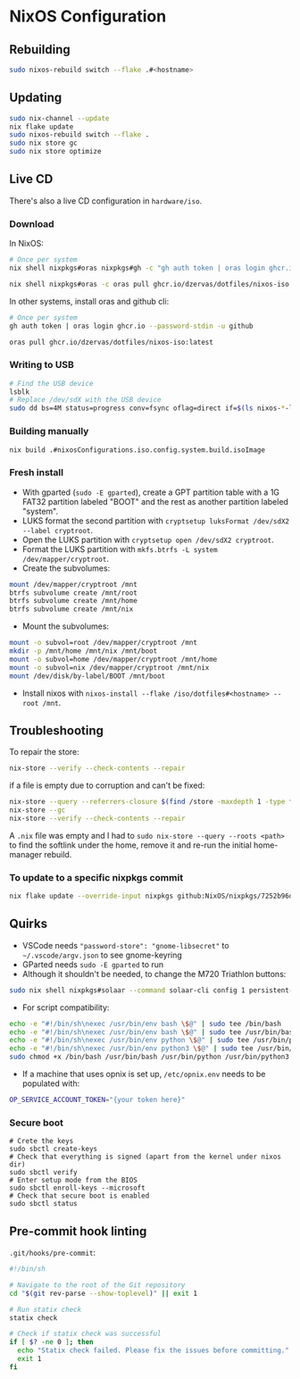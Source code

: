 # NixOS Configuration

## Rebuilding

```bash
sudo nixos-rebuild switch --flake .#<hostname>
```

## Updating

```bash
sudo nix-channel --update
nix flake update
sudo nixos-rebuild switch --flake .
sudo nix store gc
sudo nix store optimize
```

## Live CD

There's also a live CD configuration in `hardware/iso`.

### Download

In NixOS:

```bash
# Once per system
nix shell nixpkgs#oras nixpkgs#gh -c "gh auth token | oras login ghcr.io --password-stdin -u github"

nix shell nixpkgs#oras -c oras pull ghcr.io/dzervas/dotfiles/nixos-iso:latest
```

In other systems, install oras and github cli:

```bash
# Once per system
gh auth token | oras login ghcr.io --password-stdin -u github

oras pull ghcr.io/dzervas/dotfiles/nixos-iso:latest
```

### Writing to USB

```bash
# Find the USB device
lsblk
# Replace /dev/sdX with the USB device
sudo dd bs=4M status=progress conv=fsync oflag=direct if=$(ls nixos-*-linux.iso) of=/dev/sdX
```

### Building manually

```bash
nix build .#nixosConfigurations.iso.config.system.build.isoImage
```

### Fresh install

- With gparted (`sudo -E gparted`), create a GPT partition table with a 1G FAT32 partition labeled "BOOT" and the rest as another partition labeled "system".
- LUKS format the second partition with `cryptsetup luksFormat /dev/sdX2 --label cryptroot`.
- Open the LUKS partition with `cryptsetup open /dev/sdX2 cryptroot`.
- Format the LUKS partition with `mkfs.btrfs -L system /dev/mapper/cryptroot`.
- Create the subvolumes:

```bash
mount /dev/mapper/cryptroot /mnt
btrfs subvolume create /mnt/root
btrfs subvolume create /mnt/home
btrfs subvolume create /mnt/nix
```

- Mount the subvolumes:

```bash
mount -o subvol=root /dev/mapper/cryptroot /mnt
mkdir -p /mnt/home /mnt/nix /mnt/boot
mount -o subvol=home /dev/mapper/cryptroot /mnt/home
mount -o subvol=nix /dev/mapper/cryptroot /mnt/nix
mount /dev/disk/by-label/BOOT /mnt/boot
```

- Install nixos with `nixos-install --flake /iso/dotfiles#<hostname> --root /mnt`.

## Troubleshooting

To repair the store:

```bash
nix-store --verify --check-contents --repair
```

if a file is empty due to corruption and can't be fixed:

```bash
nix-store --query --referrers-closure $(find /store -maxdepth 1 -type f -name '*.drv' -size 0) | xargs nix-store --delete --ignore-liveness
nix-store --gc
nix-store --verify --check-contents --repair
```

A `.nix` file was empty and I had to `sudo nix-store --query --roots <path>`
to find the softlink under the home, remove it and re-run the initial home-manager
rebuild.

### To update to a specific nixpkgs commit

```bash
nix flake update --override-input nixpkgs github:NixOS/nixpkgs/7252b96d60dc2ccf3971e436811cfce42b258669
```

## Quirks

- VSCode needs `"password-store": "gnome-libsecret"` to `~/.vscode/argv.json` to see gnome-keyring
- GParted needs `sudo -E gparted` to run
- Although it shouldn't be needed, to change the M720 Triathlon buttons:

```bash
sudo nix shell nixpkgs#solaar --command solaar-cli config 1 persistent-remappable-keys "MultiPlatform Gesture Button" "F14"
```

- For script compatibility:

```bash
echo -e "#!/bin/sh\nexec /usr/bin/env bash \$@" | sudo tee /bin/bash
echo -e "#!/bin/sh\nexec /usr/bin/env bash \$@" | sudo tee /usr/bin/bash
echo -e "#!/bin/sh\nexec /usr/bin/env python \$@" | sudo tee /usr/bin/python
echo -e "#!/bin/sh\nexec /usr/bin/env python3 \$@" | sudo tee /usr/bin/python3
sudo chmod +x /bin/bash /usr/bin/bash /usr/bin/python /usr/bin/python3
```

- If a machine that uses opnix is set up, `/etc/opnix.env` needs to be populated with:

```bash
OP_SERVICE_ACCOUNT_TOKEN="{your token here}"
```

### Secure boot

```fish
# Crete the keys
sudo sbctl create-keys
# Check that everything is signed (apart from the kernel under nixos dir)
sudo sbctl verify
# Enter setup mode from the BIOS
sudo sbctl enroll-keys --microsoft
# Check that secure boot is enabled
sudo sbctl status
```

## Pre-commit hook linting

`.git/hooks/pre-commit`:

```bash
#!/bin/sh

# Navigate to the root of the Git repository
cd "$(git rev-parse --show-toplevel)" || exit 1

# Run statix check
statix check

# Check if statix check was successful
if [ $? -ne 0 ]; then
  echo "Statix check failed. Please fix the issues before committing."
  exit 1
fi
```
